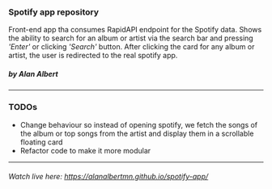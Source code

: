 ### Spotify app repository
Front-end app tha consumes RapidAPI endpoint for the Spotify data.
Shows the ability to search for an album or artist via the search bar and pressing _'Enter'_ or clicking _'Search'_ button. After clicking the card for any album or artist, the user is redirected to the real spotify app.
##### by Alan Albert
____
### TODOs
- Change behaviour so instead of opening spotify, we fetch the songs of the album or top songs from the artist and display them in a scrollable floating card
- Refactor code to make it more modular
____
###### Watch live here: https://alanalbertmn.github.io/spotify-app/